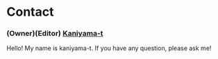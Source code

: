 # Contact

### (Owner)(Editor) [Kaniyama-t](https://twitter.com/kaniyama_404)

Hello! My name is kaniyama-t. If you have any question, please ask me!
